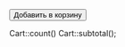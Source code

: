 <form action="/cart" method="post">
    <input type="hidden" name="_token" :value="csrf">
    <input type="hidden" name="id" :value="product.id">
    <input type="hidden" name="title" :value="product.title">
    <input type="hidden" name="part_number" :value="product.part_number">
    <input type="hidden" name="price" :value="product.price">
    <input type="hidden" name="sale" :value="product.sale">
    <button type="submit" class="add-to-cart_button">Добавить в корзину</button>
</form>


Cart::count()
Cart::subtotal();